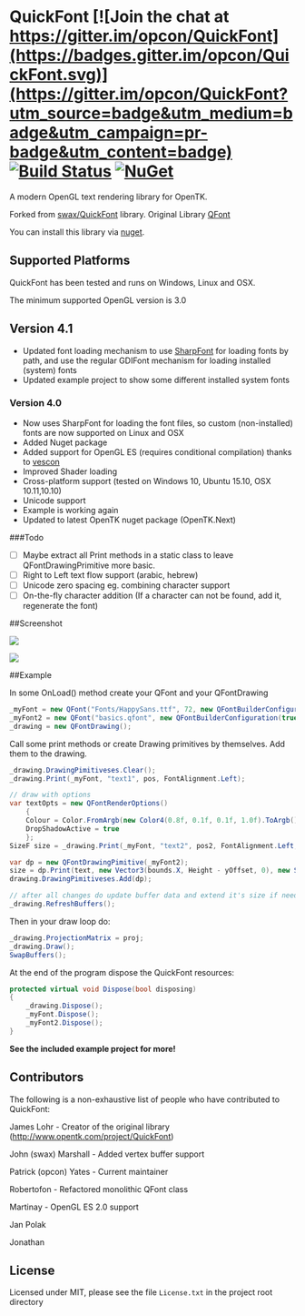 QuickFont [![Join the chat at https://gitter.im/opcon/QuickFont](https://badges.gitter.im/opcon/QuickFont.svg)](https://gitter.im/opcon/QuickFont?utm_source=badge&utm_medium=badge&utm_campaign=pr-badge&utm_content=badge) [![Build Status](https://travis-ci.org/opcon/QuickFont.svg?branch=master)](https://travis-ci.org/opcon/QuickFont) [![NuGet](https://img.shields.io/nuget/v/QuickFont.Desktop.svg?maxAge=2592000)](https://www.nuget.org/packages/QuickFont.Desktop/)
=========

A modern OpenGL text rendering library for OpenTK.

Forked from [swax/QuickFont](https://github.com/swax/QuickFont) library.
Original Library [QFont](http://www.opentk.com/project/QuickFont)

You can install this library via [nuget](https://www.nuget.org/packages/QuickFont.Desktop/).

## Supported Platforms

QuickFont has been tested and runs on Windows, Linux and OSX.

The minimum supported OpenGL version is 3.0

## Version 4.1
* Updated font loading mechanism to use [SharpFont](https://github.com/Robmaister/SharpFont) for loading fonts by path, and use the regular GDIFont mechanism for loading installed (system) fonts
* Updated example project to show some different installed system fonts

### Version 4.0
* Now uses SharpFont for loading the font files, so custom (non-installed) fonts are now supported on Linux and OSX
* Added Nuget package
* Added support for OpenGL ES (requires conditional compilation) thanks to [vescon](https://github.com/vescon/QuickFont)
* Improved Shader loading
* Cross-platform support (tested on Windows 10, Ubuntu 15.10, OSX 10.11,10.10)
* Unicode support
* Example is working again
* Updated to latest OpenTK nuget package (OpenTK.Next)

###Todo
- [ ] Maybe extract all Print methods in a static class to leave QFontDrawingPrimitive more basic.
- [ ] Right to Left text flow support (arabic, hebrew)
- [ ] Unicode zero spacing eg. combining character support
- [ ] On-the-fly character addition (If a character can not be found, add it, regenerate the font)

##Screenshot

![](http://i.imgur.com/M0iq083.png)

![](https://i.imgur.com/lf0mKCl.png)

##Example

In some OnLoad() method create your QFont and your QFontDrawing
```C#
_myFont = new QFont("Fonts/HappySans.ttf", 72, new QFontBuilderConfiguration(true));
_myFont2 = new QFont("basics.qfont", new QFontBuilderConfiguration(true));
_drawing = new QFontDrawing();
```

Call some print methods or create Drawing primitives by themselves.
Add them to the drawing.
```C#
_drawing.DrawingPimitiveses.Clear();
_drawing.Print(_myFont, "text1", pos, FontAlignment.Left);

// draw with options
var textOpts = new QFontRenderOptions()
    {
	Colour = Color.FromArgb(new Color4(0.8f, 0.1f, 0.1f, 1.0f).ToArgb()),
	DropShadowActive = true
	};
SizeF size = _drawing.Print(_myFont, "text2", pos2, FontAlignment.Left, textOpts);

var dp = new QFontDrawingPimitive(_myFont2);
size = dp.Print(text, new Vector3(bounds.X, Height - yOffset, 0), new SizeF(maxWidth, float.MaxValue), alignment);
drawing.DrawingPimitiveses.Add(dp);

// after all changes do update buffer data and extend it's size if needed.
_drawing.RefreshBuffers();

```

Then in your draw loop do:
```C#
_drawing.ProjectionMatrix = proj;
_drawing.Draw();
SwapBuffers();
```

At the end of the program dispose the QuickFont resources:
```C#
protected virtual void Dispose(bool disposing)
{
	_drawing.Dispose();
	_myFont.Dispose();
	_myFont2.Dispose();
}
```

**See the included example project for more!**

## Contributors

The following is a non-exhaustive list of people who have contributed to QuickFont:

James Lohr - Creator of the original library (http://www.opentk.com/project/QuickFont)

John (swax) Marshall - Added vertex buffer support

Patrick (opcon) Yates - Current maintainer

Robertofon - Refactored monolithic QFont class

Martinay - OpenGL ES 2.0 support

Jan Polak

Jonathan

## License

Licensed under MIT, please see the file `License.txt` in the project root directory
